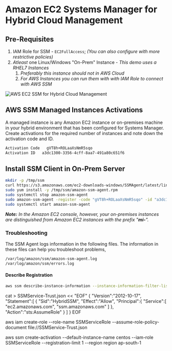# Amazon EC2 Systems Manager for Hybrid Cloud Management

## Pre-Requisites
1. IAM Role for SSM - `EC2FullAccess`; _(You can also configure with more restrictive policies)_
1. _Atleast_ one Linux/Windows "On-Prem" Instance - _This demo uses a RHEL7 Instances_
   1. _Preferably this instance should not in AWS Cloud_ 
   1. _For AWS Instances you can run them with with IAM Role to connect with AWS SSM_

![AWS EC2 SSM for Hybrid Cloud Management](https://raw.githubusercontent.com/miztiik/AWS-Demos/master/How-To/setup-ssm-hybrid-environment/images/AWS-SSM-On-Prem.png)
## AWS SSM Managed Instances Activations
A managed instance is any Amazon EC2 instance or on-premises machine in your hybrid environment that has been configured for Systems Manager. Create activations for the required number of instances and note down the activation code and ID.
```sh
Activation Code   gVT8h+ROLaaXsNmR5sqo
Activation ID   a3dc1300-3356-4cff-8aa7-491a80c651f6
```
## Install SSM Client in On-Prem Server
```sh
mkdir -p /tmp/ssm
curl https://s3.amazonaws.com/ec2-downloads-windows/SSMAgent/latest/linux_amd64/amazon-ssm-agent.rpm -o /tmp/ssm/amazon-ssm-agent.rpm
sudo yum install -y /tmp/ssm/amazon-ssm-agent.rpm
sudo systemctl stop amazon-ssm-agent
sudo amazon-ssm-agent -register -code "gVT8h+ROLaaXsNmR5sqo" -id "a3dc1300-3356-4cff-8aa7-491a80c651f6" -region "ap-south-1" &
sudo systemctl start amazon-ssm-agent
```

_**Note:** In the Amazon EC2 console, however, your on-premises instances are distinguished from Amazon EC2 instances with the prefix "**mi-**"._


### Troubleshooting
The SSM Agent logs information in the following files. The information in these files can help you troubleshoot problems,
```sh
/var/log/amazon/ssm/amazon-ssm-agent.log
/var/log/amazon/ssm/errors.log
```




#### Describe Registration
```sh
aws ssm describe-instance-information --instance-information-filter-list key=InstanceIds,valueSet=mi-00722d1fcb2c55ef8
```



cat > SSMService-Trust.json << "EOF"
{
   "Version":"2012-10-17",
   "Statement":[
      {
         "Sid":"HybridSSM",
         "Effect":"Allow",
         "Principal":{
            "Service":[
               "ec2.amazonaws.com",
               "ssm.amazonaws.com"
            ]
         },
         "Action":"sts:AssumeRole"
      }
   ]
}
EOF

aws iam create-role --role-name SSMServiceRole --assume-role-policy-document file://SSMService-Trust.json


aws ssm create-activation --default-instance-name centos --iam-role SSMServiceRole --registration-limit 1 --region region ap-south-1



